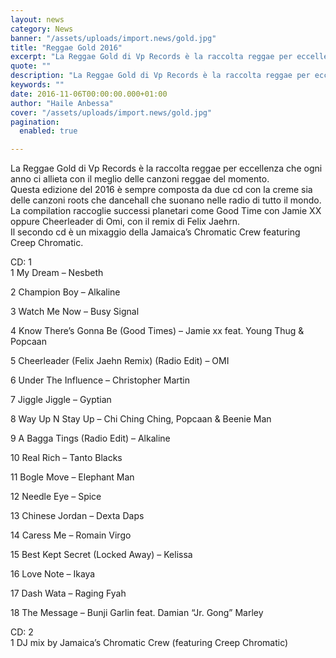 ```yaml
---
layout: news
category: News
banner: "/assets/uploads/import.news/gold.jpg"
title: "Reggae Gold 2016"
excerpt: "La Reggae Gold di Vp Records è la raccolta reggae per eccellenza che ogni anno ci allieta con il meglio delle canzoni reggae del momento. Questa edizione del 2016 è sempre composta da due cd con la creme sia delle canzoni roots che dancehall che suonano nelle radio di tutto il mondo. La compilation raccoglie [&hellip"
quote: ""
description: "La Reggae Gold di Vp Records è la raccolta reggae per eccellenza che ogni anno ci allieta con il meglio delle canzoni reggae del momento. Questa edizione del 2016 è sempre composta da due cd con la creme sia delle canzoni roots che dancehall che suonano nelle radio di tutto il mondo. La compilation raccoglie [&hellip"
keywords: ""
date: 2016-11-06T00:00:00.000+01:00
author: "Haile Anbessa"
cover: "/assets/uploads/import.news/gold.jpg"
pagination:
  enabled: true

---
```


La Reggae Gold di Vp Records è la raccolta reggae per eccellenza che ogni anno ci allieta con il meglio delle canzoni reggae del momento.  
Questa edizione del 2016 è sempre composta da due cd con la creme sia delle canzoni roots che dancehall che suonano nelle radio di tutto il mondo.  
La compilation raccoglie successi planetari come Good Time con Jamie XX oppure Cheerleader di Omi, con il remix di Felix Jaehrn.  
Il secondo cd è un mixaggio della Jamaica’s Chromatic Crew featuring Creep Chromatic.

CD: 1  
1 My Dream – Nesbeth

2 Champion Boy – Alkaline

3 Watch Me Now – Busy Signal

4 Know There’s Gonna Be (Good Times) – Jamie xx feat. Young Thug & Popcaan

5 Cheerleader (Felix Jaehn Remix) (Radio Edit) – OMI

6 Under The Influence – Christopher Martin

7 Jiggle Jiggle – Gyptian

8 Way Up N Stay Up – Chi Ching Ching, Popcaan & Beenie Man

9 A Bagga Tings (Radio Edit) – Alkaline

10 Real Rich – Tanto Blacks

11 Bogle Move – Elephant Man

12 Needle Eye – Spice

13 Chinese Jordan – Dexta Daps

14 Caress Me – Romain Virgo

15 Best Kept Secret (Locked Away) – Kelissa

16 Love Note – Ikaya

17 Dash Wata – Raging Fyah

18 The Message – Bunji Garlin feat. Damian “Jr. Gong” Marley

CD: 2  
1 DJ mix by Jamaica’s Chromatic Crew (featuring Creep Chromatic)